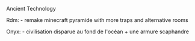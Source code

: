Ancient Technology

Rdm:
	- remake minecraft pyramide with more traps and alternative rooms

Onyx:
	- civilisation disparue au fond de l'océan + une armure scaphandre
